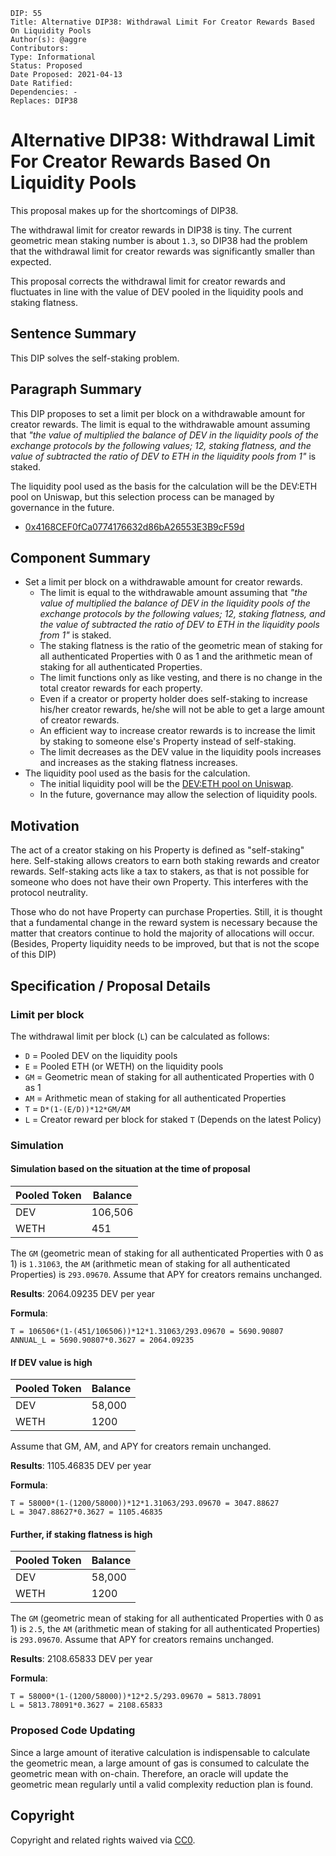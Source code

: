 ```
DIP: 55
Title: Alternative DIP38: Withdrawal Limit For Creator Rewards Based On Liquidity Pools
Author(s): @aggre
Contributors:
Type: Informational
Status: Proposed
Date Proposed: 2021-04-13
Date Ratified:
Dependencies: -
Replaces: DIP38
```

# Alternative DIP38: Withdrawal Limit For Creator Rewards Based On Liquidity Pools

This proposal makes up for the shortcomings of DIP38.

The withdrawal limit for creator rewards in DIP38 is tiny. The current geometric mean staking number is about `1.3`, so DIP38 had the problem that the withdrawal limit for creator rewards was significantly smaller than expected.

This proposal corrects the withdrawal limit for creator rewards and fluctuates in line with the value of DEV pooled in the liquidity pools and staking flatness.

## Sentence Summary

This DIP solves the self-staking problem.

## Paragraph Summary

This DIP proposes to set a limit per block on a withdrawable amount for creator rewards. The limit is equal to the withdrawable amount assuming that
_"the value of multiplied the balance of DEV in the liquidity pools of the exchange protocols by the following values; 12, staking flatness, and the value of subtracted the ratio of DEV to ETH in the liquidity pools from 1"_ is staked.

The liquidity pool used as the basis for the calculation will be the DEV:ETH pool on Uniswap, but this selection process can be managed by governance in the future.

- [0x4168CEF0fCa0774176632d86bA26553E3B9cF59d](https://etherscan.io/address/0x4168cef0fca0774176632d86ba26553e3b9cf59d)

## Component Summary

- Set a limit per block on a withdrawable amount for creator rewards.
  - The limit is equal to the withdrawable amount assuming that _"the value of multiplied the balance of DEV in the liquidity pools of the exchange protocols by the following values; 12, staking flatness, and the value of subtracted the ratio of DEV to ETH in the liquidity pools from 1"_ is staked.
  - The staking flatness is the ratio of the geometric mean of staking for all authenticated Properties with 0 as 1 and the arithmetic mean of staking for all authenticated Properties.
  - The limit functions only as like vesting, and there is no change in the total creator rewards for each property.
  - Even if a creator or property holder does self-staking to increase his/her creator rewards, he/she will not be able to get a large amount of creator rewards.
  - An efficient way to increase creator rewards is to increase the limit by staking to someone else's Property instead of self-staking.
  - The limit decreases as the DEV value in the liquidity pools increases and increases as the staking flatness increases.
- The liquidity pool used as the basis for the calculation.
  - The initial liquidity pool will be the [DEV:ETH pool on Uniswap](https://etherscan.io/address/0x4168cef0fca0774176632d86ba26553e3b9cf59d).
  - In the future, governance may allow the selection of liquidity pools.

## Motivation

The act of a creator staking on his Property is defined as "self-staking" here. Self-staking allows creators to earn both staking rewards and creator rewards. Self-staking acts like a tax to stakers, as that is not possible for someone who does not have their own Property. This interferes with the protocol neutrality.

Those who do not have Property can purchase Properties. Still, it is thought that a fundamental change in the reward system is necessary because the matter that creators continue to hold the majority of allocations will occur. (Besides, Property liquidity needs to be improved, but that is not the scope of this DIP)

## Specification / Proposal Details

### Limit per block

The withdrawal limit per block (`L`) can be calculated as follows:

- `D` = Pooled DEV on the liquidity pools
- `E` = Pooled ETH (or WETH) on the liquidity pools
- `GM` = Geometric mean of staking for all authenticated Properties with 0 as 1
- `AM` = Arithmetic mean of staking for all authenticated Properties
- `T` = `D*(1-(E/D))*12*GM/AM`
- `L` = Creator reward per block for staked `T` (Depends on the latest Policy)

### Simulation

#### Simulation based on the situation at the time of proposal

| Pooled Token | Balance |
| ------------ | ------- |
| DEV          | 106,506 |
| WETH         | 451     |

The `GM` (geometric mean of staking for all authenticated Properties with 0 as 1) is `1.31063`, the `AM` (arithmetic mean of staking for all authenticated Properties) is `293.09670`. Assume that APY for creators remains unchanged.

**Results**: 2064.09235 DEV per year

**Formula**:

```
T = 106506*(1-(451/106506))*12*1.31063/293.09670 = 5690.90807
ANNUAL_L = 5690.90807*0.3627 = 2064.09235
```

#### If DEV value is high

| Pooled Token | Balance |
| ------------ | ------- |
| DEV          | 58,000  |
| WETH         | 1200    |

Assume that GM, AM, and APY for creators remain unchanged.

**Results**: 1105.46835 DEV per year

**Formula**:

```
T = 58000*(1-(1200/58000))*12*1.31063/293.09670 = 3047.88627
L = 3047.88627*0.3627 = 1105.46835
```

#### Further, if staking flatness is high

| Pooled Token | Balance |
| ------------ | ------- |
| DEV          | 58,000  |
| WETH         | 1200    |

The `GM` (geometric mean of staking for all authenticated Properties with 0 as 1) is `2.5`, the `AM` (arithmetic mean of staking for all authenticated Properties) is `293.09670`. Assume that APY for creators remains unchanged.

**Results**: 2108.65833 DEV per year

**Formula**:

```
T = 58000*(1-(1200/58000))*12*2.5/293.09670 = 5813.78091
L = 5813.78091*0.3627 = 2108.65833
```

### Proposed Code Updating

Since a large amount of iterative calculation is indispensable to calculate the geometric mean, a large amount of gas is consumed to calculate the geometric mean with on-chain. Therefore, an oracle will update the geometric mean regularly until a valid complexity reduction plan is found.

## Copyright

Copyright and related rights waived via [CC0](https://creativecommons.org/publicdomain/zero/1.0/).
